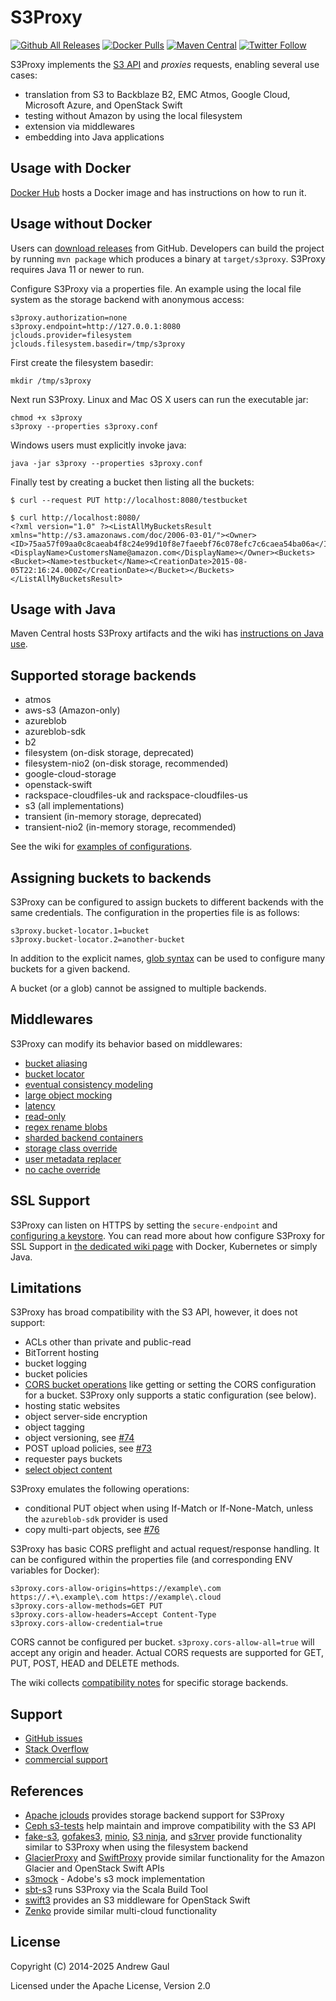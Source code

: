# S3Proxy

[![Github All Releases](https://img.shields.io/github/downloads/gaul/s3proxy/total.svg)](https://github.com/gaul/s3proxy/releases/)
[![Docker Pulls](https://img.shields.io/docker/pulls/andrewgaul/s3proxy.svg)](https://hub.docker.com/r/andrewgaul/s3proxy/)
[![Maven Central](https://img.shields.io/maven-central/v/org.gaul/s3proxy.svg)](https://search.maven.org/#search%7Cga%7C1%7Ca%3A%22s3proxy%22)
[![Twitter Follow](https://img.shields.io/twitter/follow/S3Proxy.svg?style=social&label=Follow)](https://twitter.com/S3Proxy)

S3Proxy implements the
[S3 API](https://en.wikipedia.org/wiki/Amazon_S3#S3_API_and_competing_services)
and *proxies* requests, enabling several use cases:

* translation from S3 to Backblaze B2, EMC Atmos, Google Cloud, Microsoft Azure, and OpenStack Swift
* testing without Amazon by using the local filesystem
* extension via middlewares
* embedding into Java applications

## Usage with Docker

[Docker Hub](https://hub.docker.com/r/andrewgaul/s3proxy/) hosts a Docker image
and has instructions on how to run it.

## Usage without Docker

Users can [download releases](https://github.com/gaul/s3proxy/releases)
from GitHub.  Developers can build the project by running `mvn package` which
produces a binary at `target/s3proxy`.  S3Proxy requires Java 11 or newer to
run.

Configure S3Proxy via a properties file.  An example using the local
file system as the storage backend with anonymous access:

```
s3proxy.authorization=none
s3proxy.endpoint=http://127.0.0.1:8080
jclouds.provider=filesystem
jclouds.filesystem.basedir=/tmp/s3proxy
```

First create the filesystem basedir:

```
mkdir /tmp/s3proxy
```

Next run S3Proxy.  Linux and Mac OS X users can run the executable jar:

```
chmod +x s3proxy
s3proxy --properties s3proxy.conf
```

Windows users must explicitly invoke java:

```
java -jar s3proxy --properties s3proxy.conf
```

Finally test by creating a bucket then listing all the buckets:

```
$ curl --request PUT http://localhost:8080/testbucket

$ curl http://localhost:8080/
<?xml version="1.0" ?><ListAllMyBucketsResult xmlns="http://s3.amazonaws.com/doc/2006-03-01/"><Owner><ID>75aa57f09aa0c8caeab4f8c24e99d10f8e7faeebf76c078efc7c6caea54ba06a</ID><DisplayName>CustomersName@amazon.com</DisplayName></Owner><Buckets><Bucket><Name>testbucket</Name><CreationDate>2015-08-05T22:16:24.000Z</CreationDate></Bucket></Buckets></ListAllMyBucketsResult>
```

## Usage with Java

Maven Central hosts S3Proxy artifacts and the wiki has
[instructions on Java use](https://github.com/gaul/s3proxy/wiki/Using-S3Proxy-in-Java-projects).

## Supported storage backends

* atmos
* aws-s3 (Amazon-only)
* azureblob
* azureblob-sdk
* b2
* filesystem (on-disk storage, deprecated)
* filesystem-nio2 (on-disk storage, recommended)
* google-cloud-storage
* openstack-swift
* rackspace-cloudfiles-uk and rackspace-cloudfiles-us
* s3 (all implementations)
* transient (in-memory storage, deprecated)
* transient-nio2 (in-memory storage, recommended)

See the wiki for [examples of configurations](https://github.com/gaul/s3proxy/wiki/Storage-backend-examples).

## Assigning buckets to backends

S3Proxy can be configured to assign buckets to different backends with the same
credentials. The configuration in the properties file is as follows:
```
s3proxy.bucket-locator.1=bucket
s3proxy.bucket-locator.2=another-bucket
```

In addition to the explicit names, [glob syntax](https://docs.oracle.com/javase/tutorial/essential/io/fileOps.html#glob) can be used to configure many
buckets for a given backend.

A bucket (or a glob) cannot be assigned to multiple backends.

## Middlewares

S3Proxy can modify its behavior based on middlewares:

* [bucket aliasing](https://github.com/gaul/s3proxy/wiki/Middleware-alias-blobstore)
* [bucket locator](https://github.com/gaul/s3proxy/wiki/Middleware-bucket-locator)
* [eventual consistency modeling](https://github.com/gaul/s3proxy/wiki/Middleware---eventual-consistency)
* [large object mocking](https://github.com/gaul/s3proxy/wiki/Middleware-large-object-mocking)
* [latency](https://github.com/gaul/s3proxy/wiki/Middleware-latency)
* [read-only](https://github.com/gaul/s3proxy/wiki/Middleware-read-only)
* [regex rename blobs](https://github.com/gaul/s3proxy/wiki/Middleware-regex)
* [sharded backend containers](https://github.com/gaul/s3proxy/wiki/Middleware-sharded-backend)
* [storage class override](https://github.com/gaul/s3proxy/wiki/Middleware-storage-class-override)
* [user metadata replacer](https://github.com/gaul/s3proxy/wiki/Middleware-user-metadata-replacer)
* [no cache override](https://github.com/gaul/s3proxy/wiki/Middleware-no-cache)

## SSL Support

S3Proxy can listen on HTTPS by setting the `secure-endpoint` and [configuring a keystore](http://wiki.eclipse.org/Jetty/Howto/Configure_SSL#Generating_Keys_and_Certificates_with_JDK_keytool). You can read more about how configure S3Proxy for SSL Support in [the dedicated wiki page](https://github.com/gaul/s3proxy/wiki/SSL-support) with Docker, Kubernetes or simply Java.

## Limitations

S3Proxy has broad compatibility with the S3 API, however, it does not support:

* ACLs other than private and public-read
* BitTorrent hosting
* bucket logging
* bucket policies
* [CORS bucket operations](https://docs.aws.amazon.com/AmazonS3/latest/dev/cors.html#how-do-i-enable-cors) like getting or setting the CORS configuration for a bucket. S3Proxy only supports a static configuration (see below).
* hosting static websites
* object server-side encryption
* object tagging
* object versioning, see [#74](https://github.com/gaul/s3proxy/issues/74)
* POST upload policies, see [#73](https://github.com/gaul/s3proxy/issues/73)
* requester pays buckets
* [select object content](https://docs.aws.amazon.com/AmazonS3/latest/API/RESTObjectSELECTContent.html)

S3Proxy emulates the following operations:

* conditional PUT object when using If-Match or If-None-Match, unless the `azureblob-sdk` provider is used
* copy multi-part objects, see [#76](https://github.com/gaul/s3proxy/issues/76)

S3Proxy has basic CORS preflight and actual request/response handling. It can be configured within the properties
file (and corresponding ENV variables for Docker):

```
s3proxy.cors-allow-origins=https://example\.com https://.+\.example\.com https://example\.cloud
s3proxy.cors-allow-methods=GET PUT
s3proxy.cors-allow-headers=Accept Content-Type
s3proxy.cors-allow-credential=true
```

CORS cannot be configured per bucket. `s3proxy.cors-allow-all=true` will accept any origin and header.
Actual CORS requests are supported for GET, PUT, POST, HEAD and DELETE methods.

The wiki collects
[compatibility notes](https://github.com/gaul/s3proxy/wiki/Storage-backend-compatibility)
for specific storage backends.

## Support

* [GitHub issues](https://github.com/gaul/s3proxy/issues)
* [Stack Overflow](https://stackoverflow.com/questions/tagged/s3proxy)
* [commercial support](mailto:andrew@gaul.org)

## References

* [Apache jclouds](https://jclouds.apache.org/) provides storage backend support for S3Proxy
* [Ceph s3-tests](https://github.com/ceph/s3-tests) help maintain and improve compatibility with the S3 API
* [fake-s3](https://github.com/jubos/fake-s3), [gofakes3](https://github.com/johannesboyne/gofakes3), [minio](https://github.com/minio/minio), [S3 ninja](https://github.com/scireum/s3ninja), and [s3rver](https://github.com/jamhall/s3rver) provide functionality similar to S3Proxy when using the filesystem backend
* [GlacierProxy](https://github.com/bouncestorage/glacier-proxy) and [SwiftProxy](https://github.com/bouncestorage/swiftproxy) provide similar functionality for the Amazon Glacier and OpenStack Swift APIs
* [s3mock](https://github.com/adobe/S3Mock) - Adobe's s3 mock implementation
* [sbt-s3](https://github.com/localytics/sbt-s3) runs S3Proxy via the Scala Build Tool
* [swift3](https://github.com/openstack/swift3) provides an S3 middleware for OpenStack Swift
* [Zenko](https://www.zenko.io/) provide similar multi-cloud functionality

## License

Copyright (C) 2014-2025 Andrew Gaul

Licensed under the Apache License, Version 2.0
